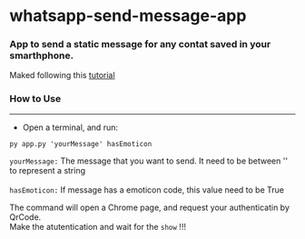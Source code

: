 # whatsapp-send-message-app

### App to send a static message for any contat saved in your smarthphone.


Maked following this [tutorial](https://devaprender.com/como-criar-um-bot-no-whatsapp)

### How to Use
---
- Open a terminal, and run:
```
py app.py 'yourMessage' hasEmoticon
```
```yourMessage:``` The message that you want to send. It need to be between '' to represent a string
<br>
<br>
```hasEmoticon:``` If message has a emoticon code, this value need to be True

The command will open a Chrome page, and request your authenticatin by QrCode.
<br>
Make the atutentication and wait for the ```show``` !!! 

